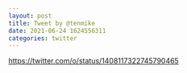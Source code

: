 ```yaml
--- 
layout: post 
title: Tweet by @tenmike 
date: 2021-06-24 1624556311 
categories: twitter 
--- 
```

https://twitter.com/o/status/1408117322745790465